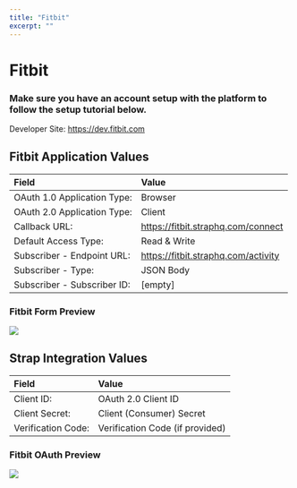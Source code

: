 ```yaml
---
title: "Fitbit"
excerpt: ""
---
```

# Fitbit
### Make sure you have an account setup with the platform to follow the setup tutorial below.

Developer Site: <a href="https://dev.fitbit.com" target="_blank">https://dev.fitbit.com</a>

## Fitbit Application Values

| **Field** | **Value** |
| :--- | :--- |
| OAuth 1.0 Application Type: | Browser |
| OAuth 2.0 Application Type: | Client |
| Callback URL: | https://fitbit.straphq.com/connect |
| Default Access Type: | Read & Write |
| Subscriber - Endpoint URL: |  https://fitbit.straphq.com/activity |
| Subscriber - Type: |  JSON Body |
| Subscriber - Subscriber ID: | [empty] |

### Fitbit Form Preview
![](https://storage.googleapis.com/strap-docs/fitbit.png)


## Strap Integration Values
| **Field** | **Value** |
| :--- | :--- |
| Client ID: | OAuth 2.0 Client ID |
| Client Secret: | Client (Consumer) Secret |
| Verification Code: | Verification Code (if provided) |
 
### Fitbit OAuth Preview
![](https://storage.googleapis.com/strap-docs/fitbit-oauth.png)